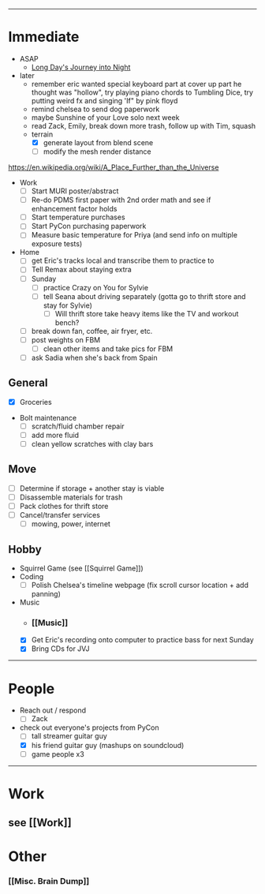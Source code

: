  ---
# Immediate

- ASAP
	- [Long Day's Journey into Night](https://ia801404.us.archive.org/28/items/in.ernet.dli.2015.182217/2015.182217.Long-Days-Journey-Into-Night.pdf)
- later
	- remember eric wanted special keyboard part at cover up part he thought was "hollow", try playing piano chords to Tumbling Dice, try putting weird fx and singing 'If" by pink floyd
	- remind chelsea to send dog paperwork
	- maybe Sunshine of your Love solo next week
	- read Zack, Emily, break down more trash, follow up with Tim, squash
	- terrain
		- [x] generate layout from blend scene
		- [ ] modify the mesh render distance

https://en.wikipedia.org/wiki/A_Place_Further_than_the_Universe

- Work
	- [ ] Start MURI poster/abstract
	- [ ] Re-do PDMS first paper with 2nd order math and see if enhancement factor holds 
	- [ ] Start temperature purchases
	- [ ] Start PyCon purchasing paperwork
	- [ ] Measure basic temperature for Priya (and send info on multiple exposure tests)
- Home
	- [ ] get Eric's tracks local and transcribe them to practice to
	- [ ] Tell Remax about staying extra
	- [ ] Sunday
		- [ ] practice Crazy on You for Sylvie 
		- [ ] tell Seana about driving separately (gotta go to thrift store and stay for Sylvie)
			- [ ] Will thrift store take heavy items like the TV and workout bench?
	- [ ] break down fan, coffee, air fryer, etc.
	- [ ] post weights on FBM
		- [ ] clean other items and take pics for FBM
	- [ ] ask Sadia when she's back from Spain
## General

 - [x] Groceries
 - Bolt maintenance
	 - [ ] scratch/fluid chamber repair
	 - [ ] add more fluid
	 - [ ] clean yellow scratches with clay bars
## Move

 - [ ] Determine if storage + another stay is viable
 - [ ] Disassemble materials for trash
 - [ ] Pack clothes for thrift store
 - [ ] Cancel/transfer services
	 - [ ] mowing, power, internet
## Hobby
- Squirrel Game (see [[Squirrel Game]])
- Coding
	 - [ ] Polish Chelsea's timeline webpage (fix scroll cursor location + add panning)
- Music
	- ### [[Music]]
	- [x] Get Eric's recording onto computer to practice bass for next Sunday
	- [x] Bring CDs for JVJ

---
# People

 - Reach out / respond
	 - [ ] Zack
 - check out everyone's projects from PyCon
	 - [ ] tall streamer guitar guy
	 - [x] his friend guitar guy (mashups on soundcloud)
	 - [ ] game people x3

---

# Work

## see [[Work]]
# Other
### [[Misc. Brain Dump]]
